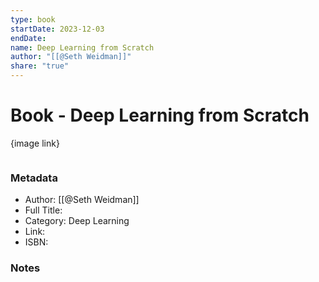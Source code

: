 ```yaml
---
type: book
startDate: 2023-12-03
endDate: 
name: Deep Learning from Scratch
author: "[[@Seth Weidman]]"
share: "true"
---
```



# Book - Deep Learning from Scratch

{image link}

```toc
```

### Metadata

- Author: [[@Seth Weidman]] 
- Full Title: 
- Category: Deep Learning
- Link: 
- ISBN: 

### Notes
